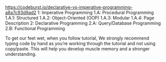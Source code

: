 https://codeburst.io/declarative-vs-imperative-programming-a8a7c93d9ad2
1: Imperative Programming
    1.A: Procedural Programming
        1.A.1: Structured
        1.A.2: Object-Oriented (OOP)
        1.A.3: Modular
        1.A.4: Page Description
2: Declarative Programming
    2.A: Query/Database Programming
    2.B: Functional Programming


To get our feet wet, when you follow tutorial, We strongly recommend typing code by hand as you’re working through the tutorial and not using copy/paste. This will help you develop muscle memory and a stronger understanding.
